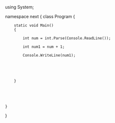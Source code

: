 using System;

namespace next
{
    class Program
    {

        static void Main()
        {

            int num = int.Parse(Console.ReadLine());

            int num1 = num + 1;

            Console.WriteLine(num1);





        }
    
    
    
    
    
    }

}


